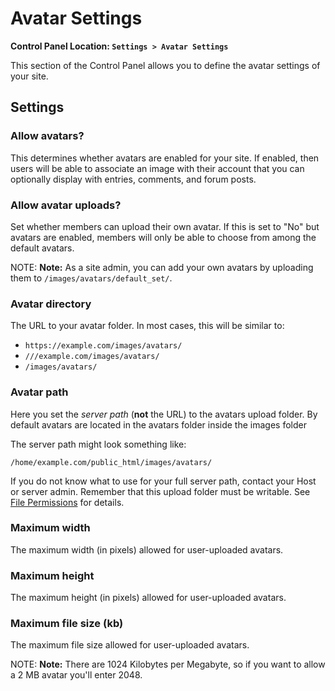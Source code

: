 <!--
    This source file is part of the open source project
    ExpressionEngine User Guide (https://github.com/ExpressionEngine/ExpressionEngine-User-Guide)

    @link      https://expressionengine.com/
    @copyright Copyright (c) 2003-2020, Packet Tide, LLC (https://packettide.com)
    @license   https://expressionengine.com/license Licensed under Apache License, Version 2.0
-->

# Avatar Settings

**Control Panel Location: `Settings > Avatar Settings`**

This section of the Control Panel allows you to define the avatar settings of your site.

## Settings

### Allow avatars?

This determines whether avatars are enabled for your site. If enabled, then users will be able to associate an image with their account that you can optionally display with entries, comments, and forum posts.

### Allow avatar uploads?

Set whether members can upload their own avatar. If this is set to "No" but avatars are enabled, members will only be able to choose from among the default avatars.

NOTE: **Note:** As a site admin, you can add your own avatars by uploading them to `/images/avatars/default_set/`.

### Avatar directory

The URL to your avatar folder. In most cases, this will be similar to:

- `https://example.com/images/avatars/`
- `///example.com/images/avatars/`
- `/images/avatars/`

### Avatar path

Here you set the _server path_ (**not** the URL) to the avatars upload folder. By default avatars are located in the avatars folder inside the images folder

The server path might look something like:

    /home/example.com/public_html/images/avatars/

If you do not know what to use for your full server path, contact your Host or server admin. Remember that this upload folder must be writable. See [File Permissions](troubleshooting/general.md#file-permissions) for details.

### Maximum width

The maximum width (in pixels) allowed for user-uploaded avatars.

### Maximum height

The maximum height (in pixels) allowed for user-uploaded avatars.

### Maximum file size (kb)

The maximum file size allowed for user-uploaded avatars.

NOTE: **Note:** There are 1024 Kilobytes per Megabyte, so if you want to allow a 2 MB avatar you'll enter 2048.
